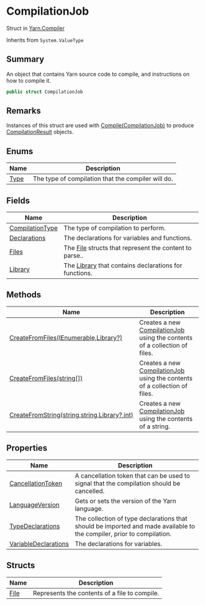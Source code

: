 # CompilationJob

Struct in [Yarn.Compiler](yarn.compiler.md)

Inherits from `System.ValueType`

## Summary

An object that contains Yarn source code to compile, and instructions on\
how to compile it.

```csharp
public struct CompilationJob
```

## Remarks

Instances of this struct are used with [Compile(CompilationJob)](yarn.compiler.compiler.compile.md) to produce [CompilationResult](yarn.compiler.compilationresult.md) objects.

## Enums

| Name                                         | Description                                        |
| -------------------------------------------- | -------------------------------------------------- |
| [Type](yarn.compiler.compilationjob.type.md) | The type of compilation that the compiler will do. |

## Fields

| Name                                                               | Description                                                                                      |
| ------------------------------------------------------------------ | ------------------------------------------------------------------------------------------------ |
| [CompilationType](yarn.compiler.compilationjob.compilationtype.md) | The type of compilation to perform.                                                              |
| [Declarations](yarn.compiler.compilationjob.declarations.md)       | The declarations for variables and functions.                                                    |
| [Files](yarn.compiler.compilationjob.files.md)                     | The [File](yarn.compiler.compilationjob.file.md) structs that represent the content to parse..   |
| [Library](yarn.compiler.compilationjob.library.md)                 | The [Library](yarn.compiler.compilationjob.library.md) that contains declarations for functions. |

## Methods

| Name                                                                                             | Description                                                                                                  |
| ------------------------------------------------------------------------------------------------ | ------------------------------------------------------------------------------------------------------------ |
| [CreateFromFiles(IEnumerable,Library?)](yarn.compiler.compilationjob.createfromfiles-1.md)       | Creates a new [CompilationJob](yarn.compiler.compilationjob.md) using the contents of a collection of files. |
| [CreateFromFiles(string\[\])](yarn.compiler.compilationjob.createfromfiles-2.md)                 | Creates a new [CompilationJob](yarn.compiler.compilationjob.md) using the contents of a collection of files. |
| [CreateFromString(string,string,Library?,int)](yarn.compiler.compilationjob.createfromstring.md) | Creates a new [CompilationJob](yarn.compiler.compilationjob.md) using the contents of a string.              |

## Properties

| Name                                                                         | Description                                                                                                           |
| ---------------------------------------------------------------------------- | --------------------------------------------------------------------------------------------------------------------- |
| [CancellationToken](yarn.compiler.compilationjob.cancellationtoken.md)       | A cancellation token that can be used to signal that the compilation should be cancelled.                             |
| [LanguageVersion](yarn.compiler.compilationjob.languageversion.md)           | Gets or sets the version of the Yarn language.                                                                        |
| [TypeDeclarations](yarn.compiler.compilationjob.typedeclarations.md)         | The collection of type declarations that should be imported and made available to the compiler, prior to compilation. |
| [VariableDeclarations](yarn.compiler.compilationjob.variabledeclarations.md) | The declarations for variables.                                                                                       |

## Structs

| Name                                         | Description                                   |
| -------------------------------------------- | --------------------------------------------- |
| [File](yarn.compiler.compilationjob.file.md) | Represents the contents of a file to compile. |
